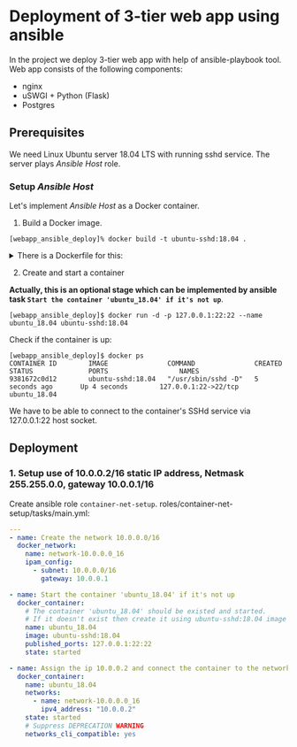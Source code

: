 # Deployment of 3-tier web app using ansible

In the project we deploy 3-tier web app with help of ansible-playbook tool. Web app consists of the following components:
* nginx
* uSWGI + Python (Flask)
* Postgres

## Prerequisites

We need Linux Ubuntu server 18.04 LTS with running sshd service. The server plays *Ansible Host* role.

### Setup *Ansible Host*

Let's implement *Ansible Host* as a Docker container.
1. Build a Docker image.

```
[webapp_ansible_deploy]% docker build -t ubuntu-sshd:18.04 .
```
<details>
  <summary>There is a Dockerfile for this:</summary>

```dockerfile
# Base image
FROM ubuntu:18.04

# Install packets
RUN apt-get update && apt-get install -y python openssh-server

# To set up SSHd service in a container
RUN mkdir /var/run/sshd
RUN echo 'root:secret' | chpasswd
RUN sed -i 's/PermitRootLogin prohibit-password/PermitRootLogin yes/' /etc/ssh/sshd_config

# SSH login fix. Otherwise user is kicked off after login
RUN sed 's@session\s*required\s*pam_loginuid.so@session optional pam_loginuid.so@g' -i /etc/pam.d/sshd

ENV NOTVISIBLE "in users profile"
RUN echo "export VISIBLE=now" >> /etc/profile

EXPOSE 22

CMD ["/usr/sbin/sshd", "-D"]
```

</details>

2. Create and start a container

**Actually, this is an optional stage which can be implemented by ansible task `Start the container 'ubuntu_18.04' if it's not up`**.

```
[webapp_ansible_deploy]$ docker run -d -p 127.0.0.1:22:22 --name ubuntu_18.04 ubuntu-sshd:18.04
```

Check if the container is up:
```
[webapp_ansible_deploy]$ docker ps
CONTAINER ID        IMAGE               COMMAND               CREATED             STATUS              PORTS                  NAMES
9381672c0d12        ubuntu-sshd:18.04   "/usr/sbin/sshd -D"   5 seconds ago       Up 4 seconds        127.0.0.1:22->22/tcp   ubuntu_18.04
```
We have to be able to connect to the container's SSHd service via 127.0.0.1:22 host socket.

## Deployment

### 1. Setup use of 10.0.0.2/16 static IP address, Netmask 255.255.0.0, gateway 10.0.0.1/16
Create ansible role `container-net-setup`. roles/container-net-setup/tasks/main.yml:
```yaml
---
- name: Create the network 10.0.0.0/16
  docker_network:
    name: network-10.0.0.0_16
    ipam_config:
      - subnet: 10.0.0.0/16
        gateway: 10.0.0.1

- name: Start the container 'ubuntu_18.04' if it's not up
  docker_container:
    # The container 'ubuntu_18.04' should be existed and started.
    # If it doesn't exist then create it using ubuntu-sshd:18.04 image and start.
    name: ubuntu_18.04
    image: ubuntu-sshd:18.04
    published_ports: 127.0.0.1:22:22
    state: started

- name: Assign the ip 10.0.0.2 and connect the container to the network
  docker_container:
    name: ubuntu_18.04
    networks:
      - name: network-10.0.0.0_16
        ipv4_address: "10.0.0.2"
    state: started
    # Suppress DEPRECATION WARNING
    networks_cli_compatible: yes
```



